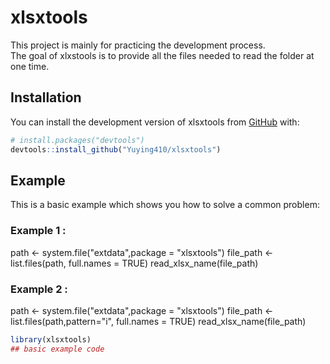 
# xlsxtools

<!-- badges: start -->
<!-- badges: end -->

This project is mainly for practicing the development process.  
The goal of xlxstools is to provide all the files needed to read the folder at one time.

## Installation

You can install the development version of xlsxtools from [GitHub](https://github.com/) with:

``` r
# install.packages("devtools")
devtools::install_github("Yuying410/xlsxtools")
```

## Example

This is a basic example which shows you how to solve a common problem:

### Example 1 :
path <- system.file("extdata",package = "xlsxtools")
file_path <- list.files(path, full.names = TRUE)
read_xlsx_name(file_path)

### Example 2 :
path <- system.file("extdata",package = "xlsxtools")
file_path <- list.files(path,pattern="i", full.names = TRUE)
read_xlsx_name(file_path)

``` r
library(xlsxtools)
## basic example code
```

